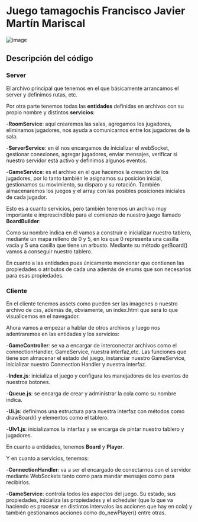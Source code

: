 # **Juego tamagochis Francisco Javier Martín Mariscal**

![image](https://github.com/user-attachments/assets/d8288b69-ab35-4338-baca-59900ed00999)

## **Descripción del código** 

### **Server**

El archivo principal que tenemos en el que básicamente arrancamos el server y definimos rutas, etc.

Por otra parte tenemos todas las **entidades** definidas en archivos con su propio nombre y distintos **servicios**:

-**RoomService**: aquí crearemos las salas, agregamos los jugadores, eliminamos jugadores, nos ayuda a comunicarnos entre los jugadores de la sala.

-**ServerService**: en él nos encargamos de inicializar el webSocket, gestionar conexiones, agregar jugadores, enviar mensajes, verificar si nuestro servidor está activo y definimos algunos eventos.

-**GameService**: es el archivo en el que hacemos la creación de los jugadores, por lo tanto también le asignamos su posición inicial, gestionamos su movimiento, su disparo y su rotación. También almacenaremos los juegos y el array con las posibles posiciones iniciales de cada jugador.


Esto es a cuanto servicios, pero también tenemos un archivo muy importante e imprescindible para el comienzo de nuestro juego llamado **BoardBuilder**:

Como su nombre indica en él vamos a construir e inicializar nuestro tablero, mediante un mapa relleno de 0 y 5, en los que 0 representa una casilla vacía y 5 una casilla que tiene un arbusto. Mediante su método getBoard() vamos a conseguir nuestro tablero.

En cuanto a las entidades pues únicamente mencionar que contienen las propiedades o atributos de cada una además de enums que son necesarios para esas propiedades.

### **Cliente**

En el cliente tenemos assets como pueden ser las imagenes o nuestro archivo de css, además de, obviamente, un index.html que será lo que visualicemos en el navegador.

Ahora vamos a empezar a hablar de otros archivos y luego nos adentraremos en las entidades y los servicios:

-**GameController**: se va a encargar de interconectar archivos como el connectionHandler, GameService, nuestra interfaz,etc. Las funciones que tiene son almacenar el estado del juego, instanciar nuestro GameService, inicializar nuestro Conmection Handler y nuestra interfaz.

-**Index.js**: inicializa el juego y configura los manejadores de los eventos de nuestros botones.

-**Queue.js**: se encarga de crear y administrar la cola como su nombre indica.

-**Ui.js**: definimos una estructura para nuestra interfaz con métodos como drawBoard() y elementos como el tablero.

-**UIv1.js**: inicializamos la interfaz y se encarga de pintar nuestro tablero y jugadores.

En cuanto a entidades, tenemos **Board** y **Player**.

Y en cuanto a servicios, tenemos:

-**ConnectionHandler**: va a ser el encargado de conectarnos con el servidor mediante WebSockets tanto como para mandar mensajes como para recibirlos.

-**GameService**: controla todos los aspectos del juego. Su estado, sus propiedades, inicializa las propiedades y el scheduler (que lo que va haciendo es procesar en distintos intervalos las acciones que hay en cola) y también gestionamos acciones como do_newPlayer() entre otras.
